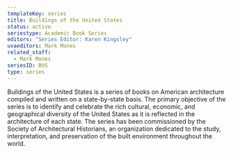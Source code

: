 ```yaml
---
templateKey: series
title: Buildings of the United States
status: active
seriestype: Academic Book Series
editors: "Series Editor: Karen Kingsley"
uvaeditors: Mark Mones
related_staff:
  - Mark Mones
seriesID: BUS
type: series
---
```

Buildings of the United States is a series of books on American architecture compiled and written on a state-by-state basis. The primary objective of the series is to identify and celebrate the rich cultural, economic, and geographical diversity of the United States as it is reflected in the architecture of each state. The series has been commissioned by the Society of Architectural Historians, an organization dedicated to the study, interpretation, and preservation of the built environment throughout the world.